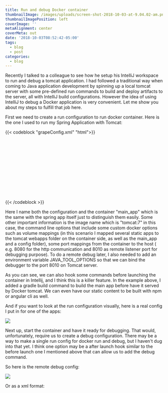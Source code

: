 ```yaml
---
title: Run and debug Docker container
thumbnailImage: /images/uploads/screen-shot-2018-10-03-at-9.04.02-am.png
thumbnailImagePosition: left
coverImage: ''
metaAlignment: center
coverMeta: out
date: '2018-10-03T08:52:42-05:00'
tags:
  - blog
  - post
categories:
  - blog
---
```

Recently I talked to a colleague to see how he setup his IntelliJ workspace to run and debug a tomcat application. I had followed a traditional way when coming to Java application development by spinning up a local tomcat server with some pre-defined run commands to build and deploy artifacts to the server,  all with IntelliJ build configurations. However the idea of using IntelliJ to debug a Docker application is very convenient. Let me show you about my steps to fulfill that job here.

First we need to create a run configuration to run docker container. Here is the one I used to run my Spring Application with Tomcat:

{{< codeblock "grapeConfig.xml" "html">}}

<configuration name="main_app" type="docker-deploy" factoryName="docker-image" server-name="Docker">
      <deployment type="docker-image">
        <settings>
          <option name="JSONFilePath" value="" />
          <option name="command" value="" />
          <option name="commandLineOptions" value="-v $PROJECT_DIR$/../apps/static_assets/dist:/usr/local/tomcat/webapps/static_assets/dist -v $PROJECT_DIR$/../apps/static_assets/lib:/usr/local/tomcat/webapps/static_assets/lib -v $PROJECT_DIR$/../apps/app_conf:/usr/local/main_app/conf -v $PROJECT_DIR$/../apps/main_app/build/libs:/usr/local/tomcat/webapps" />
          <option name="containerName" value="main_app" />
          <option name="entrypoint" value="" />
          <option name="envVars">
            <list>
              <DockerEnvVarImpl>
                <option name="name" value="JAVA_TOOL_OPTIONS" />
                <option name="value" value="-agentlib:jdwp=transport=dt_socket,address=8010,server=y,suspend=n" />
              </DockerEnvVarImpl>
            </list>
          </option>
          <option name="imageTag" value="tomcat:7" />
          <option name="portBindings">
            <list>
              <DockerPortBindingImpl>
                <option name="containerPort" value="8080" />
                <option name="hostPort" value="8080" />
              </DockerPortBindingImpl>
              <DockerPortBindingImpl>
                <option name="containerPort" value="8010" />
                <option name="hostPort" value="8010" />
              </DockerPortBindingImpl>
            </list>
          </option>
          <option name="startBrowserSettings">
            <browser url="http://127.0.0.1" />
          </option>
        </settings>
      </deployment>
      <method v="2">
        <option name="Gradle.BeforeRunTask" enabled="true" tasks="build" externalProjectPath="$PROJECT_DIR$/../apps/main_app" vmOptions="" scriptParameters="" />
      </method>
    </configuration>

{{< /codeblock >}}

Here I name both the configuration and the container "main_app" which is the same with the spring app itself just to distinguish them easily. Some other important information is the image name which is "tomcat:7" in this case, the command line options that include some custom docker options such as volume mappings (in this scenario I mapped several static apps to the tomcat webapps folder on the container side, as well as the main_app and a config folder), some port mappings from the container to the host ( e.g. 8080 for the http communication and 8010 as remote listener port for debugging purpose). To do a remote debug later, I also needed to add an environment variable JAVA_TOOL_OPTIONS so that we can bind the debugger to the port 8010 on Tomcat server.

As you can see, we can also hook some commands before launching the container in Intellij, and I think this is a killer feature. In the example above, I added a gradle build command to build the main app before have it served by Docker tomcat. We can even have our static content to be built with npm or angular cli as well.

And if you want to look at the run configuration visually, here is a real config I put in for one of the apps:

![](/images/uploads/screen-shot-2018-10-03-at-10.00.31-am.png)

Next up, start the container and have it ready for debugging. That would, unfortunately, require us to create a debug configuration. There may be a way to make a single run config for docker run and debug, but I haven't dug into that yet. I think one option may be a after launch hook similar to the before launch one I mentioned above that can allow us to add the debug command.

So here is the remote debug config:

![](/images/uploads/screen-shot-2018-10-03-at-10.07.28-am.png)

Or as a xml format:
